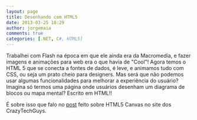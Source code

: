 ```yaml
---
layout: page
title: Desenhando com HTML5
date: 2013-03-25 18:29
author: jorgemaia
comments: true
categories: [.NET, C#, HTML5]
---
```

Trabalhei com Flash na época em que ele ainda era da Macromedia, e fazer imagens e animações para web era o que havia de "Cool"! Agora temos o HTML 5 que se conecta a fontes de dados, é leve, e animamos tudo com CSS, ou seja um prato cheio para designers. Mas será que não podemos usar algumas funcionalidades para melhorar a experiência do usuário? Imagina só termos uma página onde usuários desenham um diagrama de blocos ou mapa mental? Escrito em HTML!!

É sobre isso que falo no <a href="http://www.crazytechguys.com/2013/03/25/salvando-imagens-desenhadas-no-canvas-do-html5/" target="_blank">post</a> feito sobre HTML5 Canvas no site dos CrazyTechGuys.

